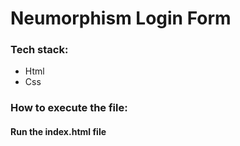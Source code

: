 <h1>Neumorphism Login Form </h1>

<h3>Tech stack:</h3>
<ul>
   <li>Html</li>
   <li>Css</li>
</ul>

<h3>How to execute the file:</h3>
<h4>Run the index.html file</h4>

